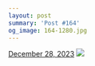 ```yaml
---
layout: post
summary: 'Post #164'
og_image: 164-1280.jpg
---
```


<p>
  <time>
    <a href="/164">December 28, 2023</a>
  </time>
  <a href="/164">
    <img src="{{ site.assets_url }}/164-640.jpg" srcset="{{ site.assets_url }}/164-320.jpg 320w, {{ site.assets_url }}/164-640.jpg 640w, {{ site.assets_url }}/164-960.jpg 960w, {{ site.assets_url }}/164-1280.jpg 1280w" sizes="(min-width: 700px) 50vw, calc(100vw - 2rem)" />
  </a>
</p>
